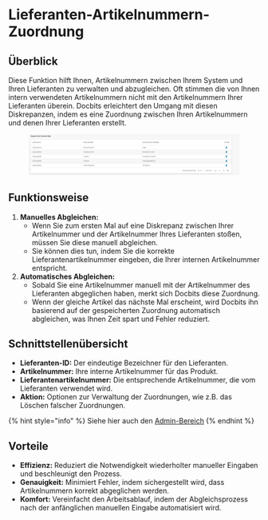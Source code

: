 # Lieferanten-Artikelnummern-Zuordnung

## **Überblick**

Diese Funktion hilft Ihnen, Artikelnummern zwischen Ihrem System und Ihren Lieferanten zu verwalten und abzugleichen. Oft stimmen die von Ihnen intern verwendeten Artikelnummern nicht mit den Artikelnummern Ihrer Lieferanten überein. Docbits erleichtert den Umgang mit diesen Diskrepanzen, indem es eine Zuordnung zwischen Ihren Artikelnummern und denen Ihrer Lieferanten erstellt.

<figure><img src="../../../.gitbook/assets/supplier-item-number-map.png" alt=""><figcaption></figcaption></figure>

## **Funktionsweise**

1. **Manuelles Abgleichen:**
   * Wenn Sie zum ersten Mal auf eine Diskrepanz zwischen Ihrer Artikelnummer und der Artikelnummer Ihres Lieferanten stoßen, müssen Sie diese manuell abgleichen.
   * Sie können dies tun, indem Sie die korrekte Lieferantenartikelnummer eingeben, die Ihrer internen Artikelnummer entspricht.
2. **Automatisches Abgleichen:**
   * Sobald Sie eine Artikelnummer manuell mit der Artikelnummer des Lieferanten abgeglichen haben, merkt sich Docbits diese Zuordnung.
   * Wenn der gleiche Artikel das nächste Mal erscheint, wird Docbits ihn basierend auf der gespeicherten Zuordnung automatisch abgleichen, was Ihnen Zeit spart und Fehler reduziert.

## **Schnittstellenübersicht**

* **Lieferanten-ID:** Der eindeutige Bezeichner für den Lieferanten.
* **Artikelnummer:** Ihre interne Artikelnummer für das Produkt.
* **Lieferantenartikelnummer:** Die entsprechende Artikelnummer, die vom Lieferanten verwendet wird.
* **Aktion:** Optionen zur Verwaltung der Zuordnungen, wie z.B. das Löschen falscher Zuordnungen.

{% hint style="info" %}
Siehe hier auch den [Admin-Bereich](broken-reference)
{% endhint %}

## **Vorteile**

* **Effizienz:** Reduziert die Notwendigkeit wiederholter manueller Eingaben und beschleunigt den Prozess.
* **Genauigkeit:** Minimiert Fehler, indem sichergestellt wird, dass Artikelnummern korrekt abgeglichen werden.
* **Komfort:** Vereinfacht den Arbeitsablauf, indem der Abgleichsprozess nach der anfänglichen manuellen Eingabe automatisiert wird.
